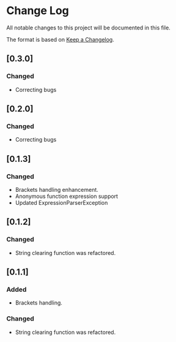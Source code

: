# Change Log

All notable changes to this project will be documented in this file.

The format is based on [Keep a Changelog](http://keepachangelog.com/).

## [0.3.0]

### Changed

- Correcting bugs

## [0.2.0]

### Changed

- Correcting bugs

## [0.1.3]

### Changed

- Brackets handling enhancement.
- Anonymous function expression support
- Updated ExpressionParserException

## [0.1.2]

### Changed

- String clearing function was refactored.

## [0.1.1]

### Added

- Brackets handling.

### Changed

- String clearing function was refactored.
